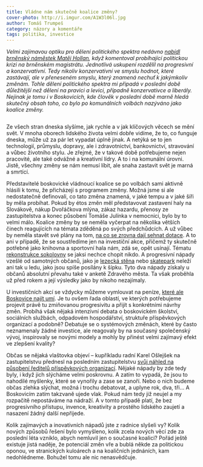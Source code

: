```yaml
---
title: Vládne nám skutečně koalice změny?
cover-photo: http://i.imgur.com/A1W3l06l.jpg
author: Tomáš Trumpeš
category: názory a komentáře
tags: politika, investice
---
```


*Velmi zajímavou optiku pro dělení politického spektra nedávno [nabídl brněnský náměstek Matěj Hollan](http://zpravy.aktualne.cz/regiony/jihomoravsky/brnenska-vlada-nefunguje-lidovci-ji-destabilizuji-ale-koalic/r~f89a564a018811e698e60025900fea04/), když komentoval probíhající politickou krizi na brněnském magistrátu. Jednotlivá uskupení rozdělil na progresivní a konzervativní. Tedy nikoliv konzervativní ve smyslu hodnot, které zastávají, ale v přeneseném smyslu, který znamená nechuť k jakýmkoliv změnám. Tohle dělení politického spektra mi připadá v poslední době důležitější než dělení na pravici a levici, případně konzervativce a liberály. Nejinak je tomu i v Boskovicích, kde člověk v poslední době marně hledá skutečný obsah toho, co bylo po komunálních volbách nazýváno jako koalice změny.*

<img src="http://i.imgur.com/A1W3l06.jpg" alt="" class="img-responsive img-popup" data-author="Tomáš Trumpeš">

Ze všech stran dneska slyšíme, jak rychle a v jak klíčových věcech se mění svět. V mnoha oborech lidského života velmi dobře vidíme, že to, co funguje dneska, může už za pár let vypadat úplně jinak. A netýká se to jen technologií, průmyslu, dopravy, ale i zdravotnictví, bankovnictví, stravování a vůbec životního stylu. Je zřejmé, že v takové době potřebujeme nejen pracovité, ale také odvážné a kreativní lídry. A to i na komunální úrovni. Jistě, všechny změny se nám nemusí líbit, ale snaha zastavit svět je marná a smrtící.

Představitelé boskovické vládnoucí koalice se po volbách sami aktivně hlásili k tomu, že přicházejí s programem změny. Možná jsme si ale nedostatečně definovali, co tato změna znamená, v jaké tempu a v jaké šíři by měla probíhat. Pokud by étos změn měl představovat zastavení haly na Slovákově, nákup Dvořáčkova mlýna, zákaz hazardu, přenosy ze zastupitelstva a konec působení Tomáše Julínka v nemocnici, bylo by to velmi málo. Koalice změny by se neměla vyčerpat na několika větších činech reagujících na témata zděděná po svých předchůdcích. A už vůbec by neměla stavět své plány na tom, [na co se zrovna dají sehnat dotace](/clanky/2015/09/dotace.html). A to ani v případě, že se soustředíme jen na investiční akce, přičemž ty skutečně potřebné jako knihovna a sportovní hala nám, zdá se, opět usínají. Tématu [rekonstrukce sokolovny](/clanky/2015/03/oprava-sokolovny.html) se jaksi nechce chopit nikdo. A progresivní nápady vzešlé od samotných občanů, jako je [lezecká stěna](/clanky/2016/03/stena-nebude.html) nebo [skatepark](/clanky/2015/06/skatepark.html) neleží ani tak u ledu, jako jsou spíše posílány k šípku. Tyto dva nápady získaly u občanů absolutní převahu také v anketě Zdravého města. Ta však proběhla už před rokem a její výsledky jako by nikoho nezajímaly.

U investičních akcí se vždycky můžeme vymlouvat na peníze, [které ale Boskovice najít umí](/clanky/2016/02/komentar-investice.html). Je tu ovšem řada oblastí, ve kterých potřebujeme projevit právě tu zmiňovanou progresivitu a přijít s konkrétními návrhy změn. Probíhá však nějaká intenzivní debata o boskovickém školství, sociálních službách, odpadovém hospodářství, struktuře příspěvkových organizací a podobně? Debatuje se o systémových změnách, které by často neznamenaly žádné investice, ale reagovaly by na současný společenský vývoj, inspirovaly se novými modely a mohly by přinést velmi zajímavý efekt ve zlepšení kvality?

Občas se nějaká vlaštovka objeví – kupříkladu radní Karel Ošlejšek na zastupitelstvu přednesl na posledním zastupitelstvu [svůj náhled na působení ředitelů příspěvkových organizací](http://ohlasy.info/clanky/2016/04/zastupitelstvo.html). Nějaké nápady by zde tedy byly, i když jich slýcháme velmi poskrovnu. A zatím to vypadá, že jsou to nahodilé myšlenky, které se vynořily a zase se zanoří. Nebo o nich budeme občas zlehka slýchat, možná i trochu debatovat, a uplyne rok, dva, tři… A Boskovicím zatím takzvaně ujede vlak. Pokud nám tedy již neujel a my rozpačitě nepostáváme na nádraží. A v tomto případě platí, že bez progresivního přístupu, invence, kreativity a prostého lidského zaujetí a nasazení žádný další nepřijede.

Kolik zajímavých a inovativních nápadů jste z radnice slyšeli vy? Kolik nových způsobů řešení bylo vymyšleno, kolik zcela nových věcí zde za poslední léta vzniklo, abych nemluvil jen o současné koalici? Pořád ještě existuje jistá naděje, že potenciál změn vře a bublá někde za politickou oponou, ve stranických kuloárech a na koaličních jednáních, kam nedohlédneme. Bohužel tomu ale nic nenasvědčuje.